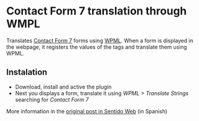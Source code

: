 # Contact Form 7 translation through WMPL

Translates [Contact Form 7](https://contactform7.com/) forms using [WPML](https://github.com/wp-premium/sitepress-multilingual-cms). When a form is displayed in the webpage, it registers the values of the tags and translate them using WPML.

## Instalation

* Download, install and active the plugin
* Next you displays a form, translate it using *WPML > Translate Strings* searching for *Contact Form 7*
   
More information in the [original post in Sentido Web](http://sentidoweb.com/2015/07/30/traducir-contact-form-7-en-widgets-usando-wpml.php) (in Spanish)

